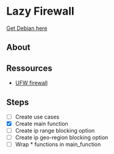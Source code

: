 # Lazy Firewall

[Get Debian here](https://www.debian.org/distrib/)

## About

## Ressources

- [UFW firewall](https://wiki.debian.org/Uncomplicated%20Firewall%20%28ufw%29#Configuration)

## Steps

- [ ] Create use cases
- [X] Create main function
- [ ] Create ip range blocking option
- [ ] Create ip geo-region blocking option
- [ ] Wrap * functions in main_function
